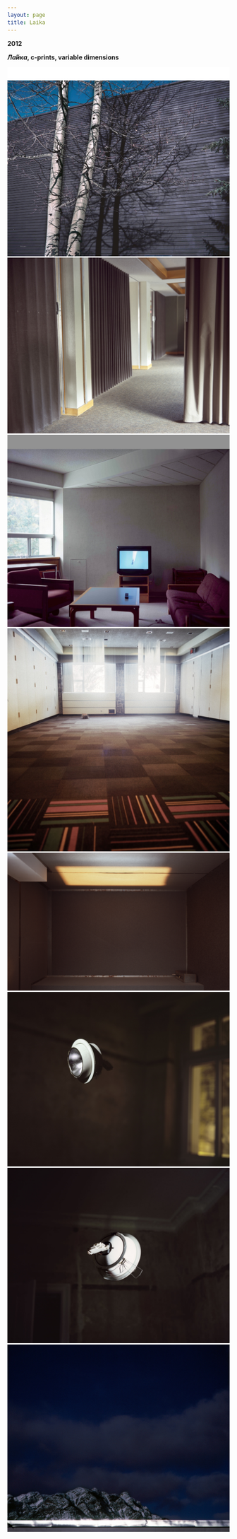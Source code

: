 ```yaml
---
layout: page
title: Laika
---
```


**2012**

**_Ла́йка_, c-prints, variable dimensions**

<img src="/public/tira branca fina.png">

<img src="/public/2017 banff 2arvores-peq.jpg">

<img src="/public/2017 cortinas limpo.jpg">

<img src="/public/2017 banff TV lounge.jpg">

<img src="/public/banff janelas flash.jpg">

<img src="/public/space room sound booth rashad limpo.png">

<img src="/public/satelite1b final peq.jpg">

<img src="/public/satelite4-a peq_+escuro.jpg">

<img src="/public/montanhas banff.jpg">
